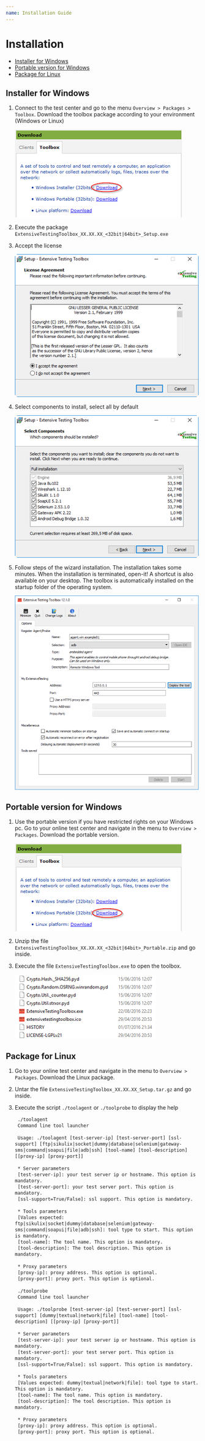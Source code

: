 ```yaml
---
name: Installation Guide
---
```


# Installation

* [Installer for Windows](installation#installer-for-windows)
* [Portable version for Windows](installation#portable-version-for-windows)
* [Package for Linux](installation#package-for-linux)

## Installer for Windows

1. Connect to the test center and go to the menu `Overview > Packages > Toolbox`. Download the toolbox package according to your environment (Windows or Linux)

    ![](/docs/images/web_overview_pkgs4.png)
    
2. Execute the package `ExtensiveTestingToolbox_XX.XX.XX_<32bit|64bit>_Setup.exe`

3. Accept the license

    ![](/docs/images/toolbox_step1.png)
    
4. Select components to install, select all by default

    ![](/docs/images/toolbox_step2.png)
    
5. Follow steps of the wizard installation. The installation takes some minutes.  When the installation is terminated, open-it! A shortcut is also available on your desktop. The toolbox is automatically installed on the startup folder of the operating system.

    ![](/docs/images/toolbox_offline.png)
    
## Portable version for Windows

1. Use the portable version if you have restricted rights on your Windows pc. Go to your online test center and navigate in the menu to `Overview > Packages`. Download the portable version.

    ![](/docs/images/web_overview_pkgs3.png)
    
2. Unzip the file `ExtensiveTestingToolbox_XX.XX.XX_<32bit|64bit>_Portable.zip` and go inside.

3. Execute the file `ExtensiveTestingToolbox.exe` to open the toolbox.

    ![](/docs/images/toolbox_portable.png)
    
## Package for Linux

1. Go to your online test center and navigate in the menu to `Overview > Packages`. Download the Linux package.

2. Untar the file `ExtensiveTestingToolbox_XX.XX.XX_Setup.tar.gz` and go inside.

3. Execute the script `./toolagent` or `./toolprobe` to display the help

        ./toolagent
        Command line tool launcher

        Usage: ./toolagent [test-server-ip] [test-server-port] [ssl-support] [ftp|sikulix|socket|dummy|database|selenium|gateway-sms|command|soapui|file|adb|ssh] [tool-name] [tool-description] [[proxy-ip] [proxy-port]]

        * Server parameters
        [test-server-ip]: your test server ip or hostname. This option is mandatory.
        [test-server-port]: your test server port. This option is mandatory.
        [ssl-support=True/False]: ssl support. This option is mandatory.

        * Tools parameters
        [Values expected: ftp|sikulix|socket|dummy|database|selenium|gateway-sms|command|soapui|file|adb|ssh]: tool type to start. This option is mandatory.
        [tool-name]: The tool name. This option is mandatory.
        [tool-description]: The tool description. This option is mandatory.

        * Proxy parameters
        [proxy-ip]: proxy address. This option is optional.
        [proxy-port]: proxy port. This option is optional.

        ./toolprobe
        Command line tool launcher

        Usage: ./toolprobe [test-server-ip] [test-server-port] [ssl-support] [dummy|textual|network|file] [tool-name] [tool-description] [[proxy-ip] [proxy-port]]

        * Server parameters
        [test-server-ip]: your test server ip or hostname. This option is mandatory.
        [test-server-port]: your test server port. This option is mandatory.
        [ssl-support=True/False]: ssl support. This option is mandatory.

        * Tools parameters
        [Values expected: dummy|textual|network|file]: tool type to start. This option is mandatory.
        [tool-name]: The tool name. This option is mandatory.
        [tool-description]: The tool description. This option is mandatory.

        * Proxy parameters
        [proxy-ip]: proxy address. This option is optional.
        [proxy-port]: proxy port. This option is optional.

